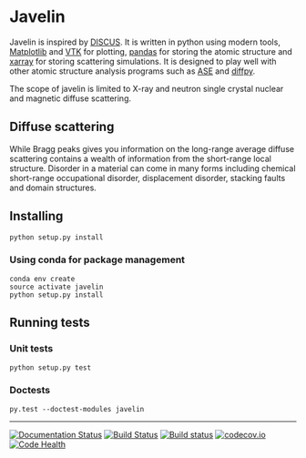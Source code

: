 # Javelin
Javelin is inspired by [DISCUS](http://tproffen.github.io/DiffuseCode). It is written in python using modern tools, [Matplotlib](http://matplotlib.org) and [VTK](http://vtk.org) for plotting, [pandas](http://pandas.pydata.org) for storing the atomic structure and [xarray](http://xarray.pydata.org) for storing scattering simulations. It is designed to play well with other atomic structure analysis programs such as [ASE](https://wiki.fysik.dtu.dk/ase) and [diffpy](http://www.diffpy.org).

The scope of javelin is limited to X-ray and neutron single crystal nuclear and magnetic diffuse scattering.

## Diffuse scattering
While Bragg peaks gives you information on the long-range average diffuse scattering contains a wealth of information from the short-range local structure. Disorder in a material can come in many forms including chemical short-range occupational disorder, displacement disorder, stacking faults and domain structures.


## Installing

```
python setup.py install
```

### Using conda for package management

```
conda env create
source activate javelin
python setup.py install
```

## Running tests

### Unit tests

```
python setup.py test
```
### Doctests

```
py.test --doctest-modules javelin
```

---
[![Documentation Status](https://readthedocs.org/projects/javelin/badge/?version=latest)](http://javelin.readthedocs.io/en/latest/?badge=latest)
[![Build Status](https://travis-ci.org/rosswhitfield/javelin.svg?branch=master)](https://travis-ci.org/rosswhitfield/javelin)
[![Build status](https://ci.appveyor.com/api/projects/status/32ajp5h0qunugdl3?svg=true)](https://ci.appveyor.com/project/rosswhitfield/javelin)
[![codecov.io](https://codecov.io/github/rosswhitfield/javelin/coverage.svg?branch=master)](https://codecov.io/github/rosswhitfield/javelin?branch=master)
[![Code Health](https://landscape.io/github/rosswhitfield/javelin/master/landscape.svg?style=flat)](https://landscape.io/github/rosswhitfield/javelin/master)
